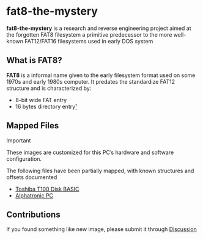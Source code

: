 # fat8-the-mystery
**fat8-the-mystery** is a research and reverse engineering project aimed at the forgotten FAT8 filesystem a primitive predecessor to the more well-known FAT12/FAT16 filesystems used in early DOS system

## What is FAT8?
**FAT8** is a informal name given to the early filesystem format used on some 1970s and early 1980s computer. It predates the standardize FAT12 structure and is characterized by:

- 8-bit wide FAT entry
- 16 bytes directory entry[¹](#references)

## Mapped Files
> [!IMPORTANT]  
> These images are customized for this PC’s hardware and software configuration.      

The following files have been partially mapped, with known structures and offsets documented
- [Toshiba T100 Disk BASIC](./docs/TDISKBASIC.md)
- [Alphatronic PC](./docs/Alphatronic.md)

## Contributions
If you found something like new image, please submit it through [Discussion](https://github.com/binaryfox0/fat8-the-mystery/discussions)